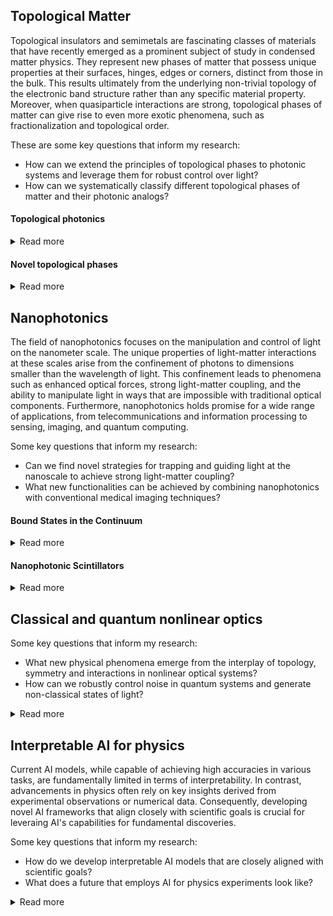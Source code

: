 ## Topological Matter
Topological insulators and semimetals are fascinating classes of materials that have recently emerged as a prominent subject of study in condensed matter physics. They represent new phases of matter that possess unique properties at their surfaces, hinges, edges or corners, distinct from those in the bulk. This results ultimately from the underlying non-trivial topology of the electronic band structure rather than any specific material property. Moreover, when quasiparticle interactions are strong, topological phases of matter can give rise to even more exotic phenomena, such as fractionalization and topological order.

These are some key questions that inform my research:
- How can we extend the principles of topological phases to photonic systems and leverage them for robust control over light?
- How can we systematically classify different topological phases of matter and their photonic analogs?

#### Topological photonics
<details>
<summary>Read more</summary>
<br>
<img align="left" src="https://raw.githubusercontent.com/sachin4594/svaidya.github.io/master/images/weyl.png" width="300" style="margin: 20px">
<div style="text-align: justify"> 
In the last decade, many ideas from topological matter have been extended to other systems that host wave-like excitations (such as light propagating in photonic crystals or sound waves in acoustic metamaterials). 
One part of my research has focussed on Weyl points. Weyl points are robust band degeneracies that occur in the momentum space of 3D periodic systems and are enforced by an integer topological charge known as the Chern number. In the photonic domain, Weyl points may enable the creation of large-volume single-mode lasing devices. Furthermore, they can mediate unique long-range interactions between embedded quantum emitters. However, due to fabrication challenges, experimental realization of photonic Weyl points at near-IR wavelengths has remained elusive. Our work on Weyl points addressed these challenges by employing a novel micro-printing technique to fabricate 3D photonic crystals that host Weyl points at mid- and near-infrared wavelengths [1, 2, 3].
<br/><br/>
More recently, we developed a complete classification of topological phases in photonic crystals under crystalline symmetries [4], and quantified the prevalence of various important topological phases in two-dimensional photonic crystals [5]. 
<br/><br/>

**References:** <br/>
[1] **Sachin Vaidya***, Jiho Noh*, Alexander Cerjan, Christina, Jörg, Georg von Freymann and Mikael C. Rechtsman, Observation of a charge-2 photonic Weyl point in the infrared, Physical Review Letters 125, 253902 (2020)
<br/>
[2] Julian Schulz, **Sachin Vaidya** and Christina Jörg, Topological photonics in 3D micro-printed systems, APL Photonics 6, 080901 (2021)
<br/>
[3] Christina Jörg*, **Sachin Vaidya***, Jiho Noh, Alexander Cerjan, Shyam Augustine, Georg von Freymann and Mikael C. Rechtsman, Observation of quadratic (charge-2) Weyl point splitting in near-infrared photonic crystals, Laser & Photonics Reviews 16, 2100452 (2022)
<br/>
[4] **Sachin Vaidya**, Ali Ghorashi, Thomas Christensen, Mikael C. Rechtsman and Wladimir A.Benalcazar, Topological phases of photonic crystals under crystalline symmetries, Physical Review B 108, 085116 (2023)
<br/>
[5] Ali Ghorashi, **Sachin Vaidya**, Mikael C. Rechtsman, Wladimir A. Benalcazar, Marin Soljačić, and Thomas Christensen, Physical Review Letters 133, 056602 (2024)
</details>


#### Novel topological phases
<details>
<summary>Read more</summary>
<br>
<img align="right" img src="https://raw.githubusercontent.com/sachin4594/svaidya.github.io/master/images/nonorientable_Weyl.png" width="325" style="margin: 20px">
<div style="text-align: justify"> 
The momentum space of lattice systems forms a manifold that is topologically equivalent to a torus, and the process of classifying wave functions over this manifold leads to various topological invariants. The following question naturally arises: what if the momentum space manifold was not a torus? In a recent work, we explored the consequences of changing the topology of this underlying manifold on the properties of quasiparticles that exist on them. In particular, we showed that Weyl fermions living on a non-orientable manifold have markedly different topological invariants describing them, leading to a range of unique properties [1].
<br/><br/>

In a different paper, we resolved a long-standing debate on whether the concept of electric polarization is meaningful in Chern insulators. Chern insulators are paradigmatic topological insulators known for exhibiting quantized Hall conductance even without a magnetic field. Due to their topological nature, electrons within these materials are fundamentally delocalized and resist forming compact wave packets, known as Wannier functions. The concept of electric polarization, which is pivotal in understanding insulating phases of matter, relies on the presence of compact electronic Wannier functions. Due to this, it has not been clear how to understand electric polarization in Chern insulators. In our work, we tackled this issue and showed that Chern insulators, and by extension, strong topological insulators, can indeed exhibit a physical response to spatial and temporal changes in electric polarization, accompanied by measurable quantities [2].
<br/><br/>

**References:** <br/>
[1] André Grossi e Fonseca*, **Sachin Vaidya***, Thomas Christensen, Mikael C. Rechtsman, Taylor L.
Hughes and Marin Soljačić, Weyl points on non-orientable manifolds, Physical Review Letters 132, 266601 (2024)
<br/>
[2] **Sachin Vaidya**, Mikael C. Rechtsman and Wladimir A. Benalcazar, Polarization and weak topology in Chern insulators, Physical Review Letters 132, 116602 (2024)
</details>


## Nanophotonics
The field of nanophotonics focuses on the manipulation and control of light on the nanometer scale. The unique properties of light-matter interactions at these scales arise from the confinement of photons to dimensions smaller than the wavelength of light. This confinement leads to phenomena such as enhanced optical forces, strong light-matter coupling, and the ability to manipulate light in ways that are impossible with traditional optical components. Furthermore, nanophotonics holds promise for a wide range of applications, from telecommunications and information processing to sensing, imaging, and quantum computing.

Some key questions that inform my research:
- Can we find novel strategies for trapping and guiding light at the nanoscale to achieve strong light-matter coupling?
- What new functionalities can be achieved by combining nanophotonics with conventional medical imaging techniques?

#### Bound States in the Continuum
<details>
<summary>Read more</summary>
<br>
<img align="left" img src="https://raw.githubusercontent.com/sachin4594/svaidya.github.io/master/images/BIC.png" width="325" style="margin: 20px">
<div style="text-align: justify"> 
Photonic crystals are lattices of dielectric materials, such as glasses or semiconductors, that enable fine control over the properties of light. They are known to possess band gaps, making them act as perfect mirrors for a range of frequencies. These band gaps have traditionally been utilized for trapping light to defects, creating one-dimensional waveguides and zero-dimensional nanocavities. However, the reliance on a band gap limits the choice of materials to those with a sufficiently high refractive index.
<br/><br/>

We proposed a new method for trapping light within nanocavities embedded in two-dimensional photonic crystals that lack band gaps [1]. We demonstrated that it is possible to engineer the photonic crystal and nanocavity such that a symmetry mismatch with the photonic crystal's modes prohibits light within the cavity from leaking away. This state of light is an example of a "bound state in the continuum", which is a localized state that co-exists with a continuum of propagating states of the photonic crystal [1, 2]. Furthermore, we showed that such states can be utilized to create slow-light modes in complex photonic crystal fibers. Our work enables the construction of nanocavities within photonic crystals made of versatile, low-index materials like glasses and polymers.
<br/><br/>
</div>

**References:** <br/>
[1] **Sachin Vaidya**, Wladimir A. Benalcazar, Alexander Cerjan, and Mikael C. Rechtsman, Point-Defect-Localized Bound States in the Continuum in Photonic Crystals and Structured Fibers, Physical Review Letters 127, 023605 (2021)
<br/>
[2] Alexander Cerjan, Christina Jörg, **Sachin Vaidya**, Shyam Augustine, Wladimir A. Benalcazar, Chia Wei Hsu, Georg von Freymann, and Mikael C. Rechtsman, Observation of bound states in the continuum embedded in symmetry bandgaps, Science Advances Vol 7, Issue 52 eabk1117 (2021)

</details>

#### Nanophotonic Scintillators
<details>
<summary>Read more</summary>
<br>
<img align="right" img src="https://raw.githubusercontent.com/sachin4594/svaidya.github.io/master/images/Nanophotonic_scintillator.png" width="325" style="margin: 20px">
<div style="text-align: justify"> 
Scintillators are materials that convert high-energy particles, such as X-rays, free electrons, or gamma rays, into optical photons through a complex cascade of processes. These materials are central to various modern imaging technologies, including diagnostic medical imaging and non-destructive testing. Integrating nanophotonics with scintillators represents a promising direction poised to advance several technologies by directly controlling and tailoring the light emission process. For instance, utilizing the Purcell effect can increase the rate of spontaneous emission, yielding significantly brighter scintillators. This enhancement would directly translate to reduced X-ray dosage in medical settings, thereby decreasing the risk of radiation exposure to patients. 
<br/><br/>

Along with my collaborators, I am currently working to theoretically and experimentally demonstrate that integrating nanophotonics with scintillators can enhance light yield and spatial resolution [1], while also enabling new functionalities [2].
<br/><br/>
</div>

**References:** <br/>
[1] Louis Martin-Monier, Simo Pajovic, Muluneh G. Abebe, Joshua Chen, **Sachin Vaidya**, Seokhwan Min, Seou Choi, Steven E. Kooi, Bjorn Maes, Juejun Hu, Marin Soljacic, Charles Roques-Carmes, Large-scale self-assembled nanophotonic scintillators for X-ray imaging, arXiv:2410.07141 (2024)
<br/>
[2] Seokhwan Min, Seou Choi, Simo Pajovic, **Sachin Vaidya**, Nicholas Rivera, Shanhui Fan, Marin Soljačić, Charles Roques-Carmes, End-to-end design of multicolor scintillators for enhanced energy resolution in X-ray imaging, arXiv:2410.08543 (2024)

</details>


## Classical and quantum nonlinear optics
Some key questions that inform my research:
- What new physical phenomena emerge from the interplay of topology, symmetry and interactions in nonlinear optical systems?
- How can we robustly control noise in quantum systems and generate non-classical states of light?
<details>
<summary>Read more</summary>
<br>
Coming soon...
</details>

## Interpretable AI for physics
Current AI models, while capable of achieving high accuracies in various tasks, are fundamentally limited in terms of interpretability. In contrast, advancements in physics often rely on key insights derived from experimental observations or numerical data. Consequently, developing novel AI frameworks that align closely with scientific goals is crucial for leveraing AI's capabilities for fundamental discoveries. 

Some key questions that inform my research:
- How do we develop interpretable AI models that are closely aligned with scientific goals?
- What does a future that employs AI for physics experiments look like?
<details>
<summary>Read more</summary>
<br>
Coming soon...
</details>
